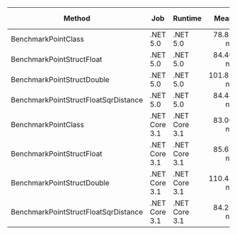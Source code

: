 |                               Method |           Job |       Runtime |      Mean |    Error |   StdDev |       Max |       Min | Rank |  Gen 0 | Gen 1 | Gen 2 | Allocated |
|------------------------------------- |-------------- |-------------- |----------:|---------:|---------:|----------:|----------:|-----:|-------:|------:|------:|----------:|
|                  BenchmarkPointClass |      .NET 5.0 |      .NET 5.0 |  78.81 ns | 0.491 ns | 0.435 ns |  79.84 ns |  78.31 ns |    1 | 0.0114 |     - |     - |      48 B |
|            BenchmarkPointStructFloat |      .NET 5.0 |      .NET 5.0 |  84.40 ns | 0.658 ns | 0.583 ns |  85.17 ns |  83.57 ns |    2 |      - |     - |     - |         - |
|           BenchmarkPointStructDouble |      .NET 5.0 |      .NET 5.0 | 101.85 ns | 0.234 ns | 0.195 ns | 102.37 ns | 101.61 ns |    3 |      - |     - |     - |         - |
| BenchmarkPointStructFloatSqrDistance |      .NET 5.0 |      .NET 5.0 |  84.44 ns | 1.685 ns | 1.873 ns |  87.06 ns |  79.77 ns |    2 |      - |     - |     - |         - |
|                  BenchmarkPointClass | .NET Core 3.1 | .NET Core 3.1 |  83.00 ns | 1.561 ns | 1.460 ns |  85.44 ns |  79.61 ns |    2 | 0.0114 |     - |     - |      48 B |
|            BenchmarkPointStructFloat | .NET Core 3.1 | .NET Core 3.1 |  85.65 ns | 1.142 ns | 1.012 ns |  87.40 ns |  84.33 ns |    2 |      - |     - |     - |         - |
|           BenchmarkPointStructDouble | .NET Core 3.1 | .NET Core 3.1 | 110.48 ns | 2.024 ns | 1.893 ns | 113.76 ns | 106.65 ns |    4 |      - |     - |     - |         - |
| BenchmarkPointStructFloatSqrDistance | .NET Core 3.1 | .NET Core 3.1 |  84.23 ns | 1.670 ns | 2.172 ns |  89.79 ns |  81.54 ns |    2 |      - |     - |     - |         - |